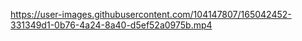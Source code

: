 


https://user-images.githubusercontent.com/104147807/165042452-331349d1-0b76-4a24-8a40-d5ef52a0975b.mp4

